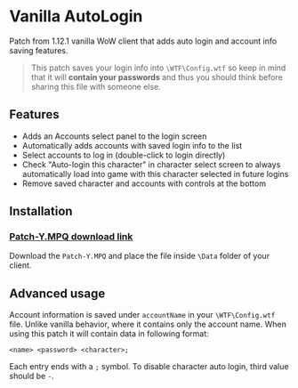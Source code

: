 # Vanilla AutoLogin

Patch from 1.12.1 vanilla WoW client that adds auto login and account info saving features.

> This patch saves your login info into `\WTF\Config.wtf` so keep in mind that it will **contain your passwords** and thus you should think before sharing this file with someone else.

## Features

- Adds an Accounts select panel to the login screen
- Automatically adds accounts with saved login info to the list
- Select accounts to log in (double-click to login directly)
- Check "Auto-login this character" in character select screen to always automatically load into game with this character selected in future logins
- Remove saved character and accounts with controls at the bottom

## Installation

### [Patch-Y.MPQ download link](https://github.com/Haaxor1689/vanilla-autologin/releases/download/release/Patch-Y.mpq)

Download the `Patch-Y.MPQ` and place the file inside `\Data` folder of your client.

## Advanced usage

Account information is saved under `accountName` in your `\WTF\Config.wtf` file. Unlike vanilla behavior, where it contains only the account name. When using this patch it will contain data in following format:

```
<name> <password> <character>;
```

Each entry ends with a `;` symbol. To disable character auto login, third value should be `-`.
